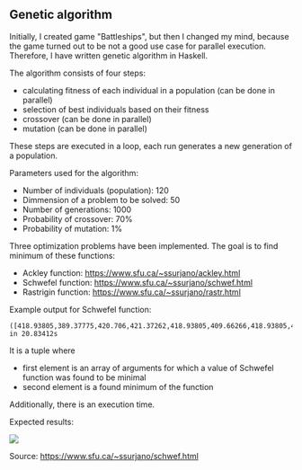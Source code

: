 ## Genetic algorithm

Initially, I created game "Battleships", but then I changed my mind, because the game turned out to be not a good use case for parallel execution. Therefore, I have written genetic algorithm in Haskell.

The algorithm consists of four steps:
 - calculating fitness of each individual in a population (can be done in parallel)
 - selection of best individuals based on their fitness
 - crossover (can be done in parallel)
 - mutation (can be done in parallel)

These steps are executed in a loop, each run generates a new generation of a population.

Parameters used for the algorithm:
 - Number of individuals (population): 120
 - Dimmension of a problem to be solved: 50
 - Number of generations: 1000
 - Probability of crossover: 70%
 - Probability of mutation: 1%

Three optimization problems have been implemented. The goal is to find minimum of these functions:

- Ackley function: https://www.sfu.ca/~ssurjano/ackley.html
- Schwefel function: https://www.sfu.ca/~ssurjano/schwef.html
- Rastrigin function: https://www.sfu.ca/~ssurjano/rastr.html

Example output for Schwefel function:
```
([418.93805,389.37775,420.706,421.37262,418.93805,409.66266,418.93805,421.37262,421.75006,418.93805,418.93805,421.37262,420.706,421.37262,418.93805,418.93805,421.37262,420.706,420.706,421.37262,420.706,421.37262,420.706,-277.5094,421.37262,421.37262,421.75006,418.93805,418.93805,421.37262,420.706,420.706,420.706,420.706,421.37262,420.706,420.706,409.66266,420.706,420.706,421.37262,421.37262,409.66266,420.706,420.706,420.706,418.93805,421.75006,420.706,418.93805],4.9492188) in 20.83412s
```
It is a tuple where
- first element is an array of arguments for which a value of Schwefel function was found to be minimal
- second element is a found minimum of the function

Additionally, there is an execution time.

Expected results:
<p>
<img src="https://www.sfu.ca/~ssurjano/schwef3.png">

Source: https://www.sfu.ca/~ssurjano/schwef.html
</p>